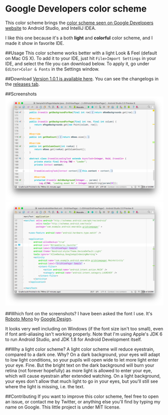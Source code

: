 # Google Developers color scheme

This color scheme brings the [color scheme seen on Google Developers website](https://developers.google.com/nearby/messages/android/pub-sub#subscribe_to_messages) to Android Studio, and IntelliJ IDEA.

I like this one because it's a both **light** and **colorful** color scheme, and I made it show in favorite IDE.

##Usage
This color scheme works better with a light Look & Feel (default on Mac OS X).
To add it to your IDE, just hit `File>Import Settings` in your IDE, and select the file you can download below.
To apply it, go under `Editor>Color & Fonts` in the Settings window.

##Download
[Version 1.0.1 is available here](https://goo.gl/eD2XnT).
You can see the changelogs in the [releases tab](https://github.com/LouisCAD/GoogleDevelopersColorScheme/releases).

##Screenshots
![java screenshot](https://raw.githubusercontent.com/LouisCAD/GoogleDevelopersColorScheme/master/screenshots/GoogleDevs_ColorScheme_java.png)
![xml screenshot](https://raw.githubusercontent.com/LouisCAD/GoogleDevelopersColorScheme/master/screenshots/GoogleDevs_ColorScheme_xml.png)

##Which font on the screenshots?
I have been asked the font I use. It's [Roboto Mono](https://www.google.com/fonts#UsePlace:use/Collection:Roboto+Mono) by [Google Design](https://design.google.com/).

It looks very well including on Windows (if the font size isn't too small), even if font anti-aliasing isn't working properly. Note that I'm using Apple's JDK 6 to run Android Studio, and JDK 1.8 for Android Development itself.

##Why a light color scheme?
A light color scheme will reduce eyestrain, compared to a dark one. Why? On a dark background, your eyes will adapt to low light conditions, so your pupils will open wide to let more light enter your eye. Fine. But the bright text on the dark background will burn your retina (not forever hopefully) as more light is allowed to enter your eye, which will cause eyestrain after extended watching. On a light background, your eyes don't allow that much light to go in your eyes, but you'll still see where the light is missing, i.e. the text.

##Contributing
If you want to improve this color scheme, feel free to open an issue, or contact me by Twitter, or anything else you'll find by typing my name on Google.
This little project is under MIT license.
